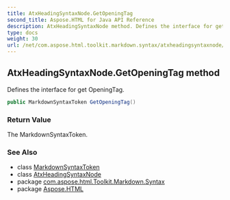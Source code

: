 ```yaml
---
title: AtxHeadingSyntaxNode.GetOpeningTag
second_title: Aspose.HTML for Java API Reference
description: AtxHeadingSyntaxNode method. Defines the interface for get OpeningTag
type: docs
weight: 30
url: /net/com.aspose.html.toolkit.markdown.syntax/atxheadingsyntaxnode/getopeningtag/
---
```

## AtxHeadingSyntaxNode.GetOpeningTag method

Defines the interface for get OpeningTag.

```java
public MarkdownSyntaxToken GetOpeningTag()
```

### Return Value

The MarkdownSyntaxToken.

### See Also

* class [MarkdownSyntaxToken](../../markdownsyntaxtoken/)
* class [AtxHeadingSyntaxNode](../)
* package [com.aspose.html.Toolkit.Markdown.Syntax](../../atxheadingsyntaxnode/)
* package [Aspose.HTML](../../../)
